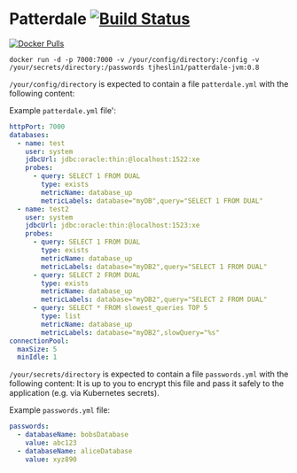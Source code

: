# Patterdale [![Build Status](https://travis-ci.org/tjheslin1/Patterdale-jvm.svg?branch=master)](https://travis-ci.org/tjheslin1/Patterdale)

[![Docker Pulls](https://img.shields.io/docker/pulls/tjheslin1/patterdale-jvm.svg?maxAge=604800)](https://hub.docker.com/r/tjheslin1/patterdale/)

`docker run -d -p 7000:7000 -v /your/config/directory:/config -v /your/secrets/directory:/passwords tjheslin1/patterdale-jvm:0.8`

`/your/config/directory` is expected to contain a file `patterdale.yml` with the following content:

Example `patterdale.yml` file':
```yml
httpPort: 7000
databases:
  - name: test
    user: system
    jdbcUrl: jdbc:oracle:thin:@localhost:1522:xe
    probes:
      - query: SELECT 1 FROM DUAL
        type: exists
        metricName: database_up
        metricLabels: database="myDB",query="SELECT 1 FROM DUAL"
  - name: test2
    user: system
    jdbcUrl: jdbc:oracle:thin:@localhost:1523:xe
    probes:
      - query: SELECT 1 FROM DUAL
        type: exists
        metricName: database_up
        metricLabels: database="myDB2",query="SELECT 1 FROM DUAL"
      - query: SELECT 2 FROM DUAL
        type: exists
        metricName: database_up
        metricLabels: database="myDB2",query="SELECT 2 FROM DUAL"
      - query: SELECT * FROM slowest_queries TOP 5
        type: list
        metricName: database_up
        metricLabels: database="myDB2",slowQuery="%s"
connectionPool:
  maxSize: 5
  minIdle: 1
```

`/your/secrets/directory` is expected to contain a file `passwords.yml` with the following content:
It is up to you to encrypt this file and pass it safely to the application (e.g. via Kubernetes secrets).

Example `passwords.yml` file:
```yml
passwords:
  - databaseName: bobsDatabase
    value: abc123
  - databaseName: aliceDatabase
    value: xyz890
```